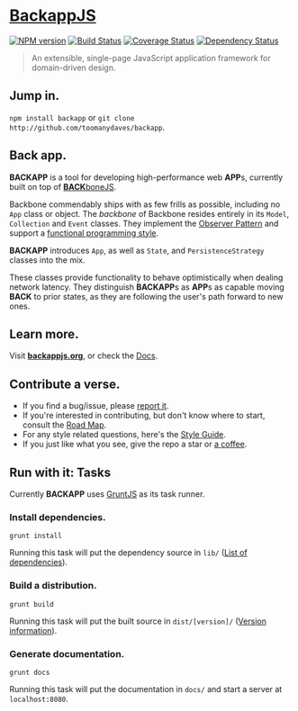 # [BackappJS](http://backbonejs.org) #
[![NPM version][npm-image]][npm-url]
[![Build Status][travis-image]][travis-url]
[![Coverage Status][coveralls-image]][coveralls-url]
[![Dependency Status][depstat-url]][depstat-image] 
> An extensible, single-page JavaScript application framework for domain-driven design.

## Jump in. ##
`npm install backapp` or `git clone http://github.com/toomanydaves/backapp`.

## Back app. ##
**BACKAPP** is a tool for developing high-performance web **APP**s, currently built on top of
[**BACK**boneJS](http://backbonejs.org).

Backbone commendably ships with as few frills as possible, including no `App` class or object.
The *backbone* of Backbone resides entirely in its `Model`, `Collection` and  `Event` classes.
They implement the [Observer Pattern](http://en.wikipedia.org/wiki/Observer_pattern)
and support a [functional programming style](http://en.wikipedia.org/wiki/Functional_programming).

**BACKAPP** introduces `App`, as well as `State`, and `PersistenceStrategy` classes into the mix.

These classes provide functionality to behave optimistically when dealing network latency. 
They distinguish **BACKAPP**s as **APP**s as capable moving **BACK** to prior states,
as they are following the user's path forward to new ones.

## Learn more. ##
Visit **[backappjs.org](http://backappjs.org)**, or check the
[Docs](http://toomanydaves.github.io/backapp/docs).

## Contribute a verse. ##
* If you find a bug/issue, please [report it][backapp-issues-url].
* If you're interested in contributing, but don't know where to start, consult the [Road Map][backapp-road-map-url].
* For any style related questions, here's the [Style Guide][backapp-style-guide-url].
* If you just like what you see, give the repo a star or [a coffee][backapp-pledges-url].

## Run with it: Tasks ##
Currently **BACKAPP** uses [GruntJS](http://gruntjs.com) as its task runner.

### Install dependencies. ###
`grunt install`

Running this task will put the dependency source in `lib/`
([List of dependencies](https://github.com/toomanydaves/backapp/blob/master/bower.json)).

### Build a distribution. ###
`grunt build`

Running this task will put the built source in `dist/[version]/`
([Version information](https://github.com/toomanydaves/backapp/blob/master/package.json)).

### Generate documentation. ###
`grunt docs`

Running this task will put the documentation in `docs/` and start a server at `localhost:8080`.

[backapp-issues-url]: http://github.com/toomanydaves/backapp/issues
[backapp-pledges-url]: https://pledgie.com/campaigns/24553
[backapp-road-map-url]: http://trello.com/toomanydaves/backapp
[backapp-style-guide-url]: http://toomanydaves.github.io/backapp/style-guide

[npm-url]: https://npmjs.org/package/backapp
[npm-image]: https://badge.fury.io/js/backapp.png
[travis-url]: https://travis-ci.org/toomanydaves/backapp
[travis-image]: https://travis-ci.org/toomanydaves/backapp.png
[coveralls-url]: https://coveralls.io/r/toomanydaves/backapp
[coveralls-image]: https://coveralls.io/repos/toomanydaves/backapp/badge.png
[depstat-url]: https://david-dm.org/toomanydaves/backapp
[depstat-image]: https://david-dm.org/toomanydaves/backapp.png
